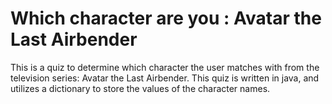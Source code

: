 # Which character are you : Avatar the Last Airbender 
This is a quiz to determine which character the user matches with from the television series: Avatar the Last Airbender. 
This quiz is written in java, and utilizes a dictionary to store the values of the character names. 

